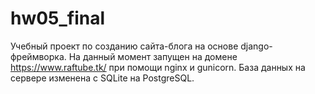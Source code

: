 # hw05_final
Учебный проект по созданию сайта-блога на основе django-фреймворка.
На данный момент запущен на домене https://www.raftube.tk/ при помощи nginx и gunicorn.
База данных на сервере изменена с SQLite на PostgreSQL.
